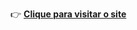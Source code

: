 👉 [**Clique para visitar o site**]([https://jose33-afk.github.io/Cordel-Site/](https://jose33-afk.github.io/Redes-Sociais-Celular/beta0.1/index.html))
